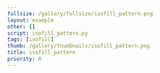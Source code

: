 ```yaml
---
fullsize: /gallery/fullsize/isofill_pattern.png
layout: example
other: []
script: isofill_pattern.py
tags: [isofill]
thumb: /gallery/thumbnails/isofill_pattern.png
title: isofill_pattern
priority: 6
---
```

